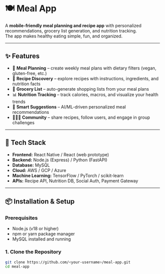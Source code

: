 # 🍽️ Meal App

A **mobile-friendly meal planning and recipe app** with personalized recommendations, grocery list generation, and nutrition tracking.  
The app makes healthy eating simple, fun, and organized.

---

## ✨ Features
- 📅 **Meal Planning** – create weekly meal plans with dietary filters (vegan, gluten-free, etc.)  
- 🍲 **Recipe Discovery** – explore recipes with instructions, ingredients, and nutrition facts  
- 🛒 **Grocery List** – auto-generate shopping lists from your meal plans  
- 📊 **Nutrition Tracking** – track calories, macros, and visualize your health trends  
- 🤖 **Smart Suggestions** – AI/ML-driven personalized meal recommendations  
- 👨‍👩‍👧 **Community** – share recipes, follow users, and engage in group challenges  

---

## 🧱 Tech Stack
- **Frontend:** React Native / React (web prototype)  
- **Backend:** Node.js (Express) / Python (FastAPI)  
- **Database:** MySQL  
- **Cloud:** AWS / GCP / Azure  
- **Machine Learning:** TensorFlow / PyTorch / scikit-learn  
- **APIs:** Recipe API, Nutrition DB, Social Auth, Payment Gateway  

---

## 📦 Installation & Setup

### Prerequisites
- Node.js (v18 or higher)  
- npm or yarn package manager  
- MySQL installed and running  

### 1. Clone the Repository
```bash
git clone https://github.com/<your-username>/meal-app.git
cd meal-app
